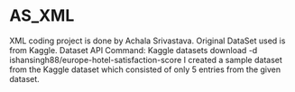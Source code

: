 # AS_XML
XML coding project is done by Achala Srivastava. Original DataSet used is from Kaggle. Dataset API Command: Kaggle datasets download -d ishansingh88/europe-hotel-satisfaction-score   I created a sample dataset from the Kaggle dataset which consisted of only 5 entries from the given dataset. 
